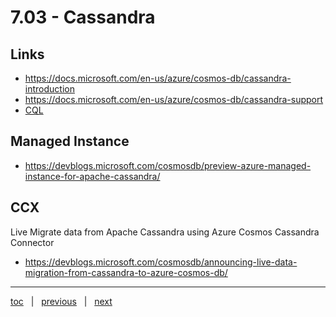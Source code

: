 # 7.03 - Cassandra


## Links

- https://docs.microsoft.com/en-us/azure/cosmos-db/cassandra-introduction
- https://docs.microsoft.com/en-us/azure/cosmos-db/cassandra-support
- [CQL](https://cassandra.apache.org/doc/latest/cql/)

## Managed Instance

- https://devblogs.microsoft.com/cosmosdb/preview-azure-managed-instance-for-apache-cassandra/

## CCX 

Live Migrate data from Apache Cassandra using Azure Cosmos Cassandra Connector

- https://devblogs.microsoft.com/cosmosdb/announcing-live-data-migration-from-cassandra-to-azure-cosmos-db/

---

[toc](0_table_of_contents.md) &nbsp; |  &nbsp; [previous](7_02_mongodb.md) &nbsp; | &nbsp; [next](7_04_table.md) &nbsp;
